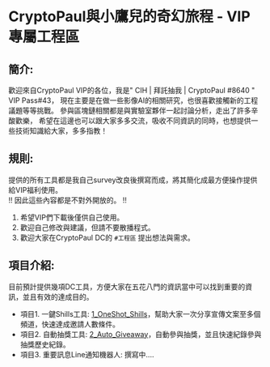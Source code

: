 # CryptoPaul與小鷹兒的奇幻旅程 - VIP專屬工程區

## 簡介:
歡迎來自CryptoPaul VIP的各位，我是" CIH | 拜託抽我 | CryptoPaul #8640 " VIP Pass#43，
現在主要是在做一些影像AI的相關研究，也很喜歡接觸新的工程議題等等挑戰。
參與區塊鏈相關都是與實驗室夥伴一起討論分析，走出了許多辛酸歡樂，
希望在這邊也可以跟大家多多交流，吸收不同資訊的同時，也想提供一些技術知識給大家，多多指教！

## 規則:
提供的所有工具都是我自己survey改良後撰寫而成，將其簡化成最方便操作提供給VIP福利使用。  
!! 因此這些內容都是不對外開放的。 !!
1. 希望VIP們下載後僅供自己使用。
2. 歡迎自己修改與建議，但請不要散播程式。
3. 歡迎大家在CryptoPaul DC的 ```#工程區``` 提出想法與需求。

## 項目介紹:
目前預計提供幾項DC工具，方便大家在五花八門的資訊當中可以找到重要的資訊，並且有效的達成目的。
* 項目1. 一鍵Shills工具: [1_OneShot_Shills](https://github.com/Cihsaing/CryptoPaul/tree/main/1_OneShot_Shills)，幫助大家一次分享宣傳文案至多個頻道，快速達成邀請人數條件。
* 項目2. 自動抽獎工具: [2_Auto_Giveaway](https://github.com/Cihsaing/CryptoPaul/tree/main/2_Auto_Giveaway)，自動參與抽獎，並且快速紀錄參與抽獎歷史紀錄。
* 項目3. 重要訊息Line通知機器人: 撰寫中....
